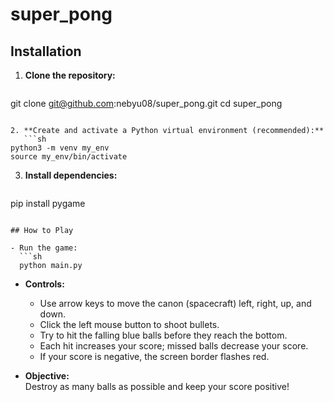 # super_pong

## Installation

1. **Clone the repository:**
   ```sh
git clone git@github.com:nebyu08/super_pong.git
cd super_pong
```

2. **Create and activate a Python virtual environment (recommended):**
   ```sh
python3 -m venv my_env
source my_env/bin/activate
```

3. **Install dependencies:**
   ```sh
pip install pygame
```

## How to Play

- Run the game:
  ```sh
  python main.py
  ```

- **Controls:**
  - Use arrow keys to move the canon (spacecraft) left, right, up, and down.
  - Click the left mouse button to shoot bullets.
  - Try to hit the falling blue balls before they reach the bottom.
  - Each hit increases your score; missed balls decrease your score.
  - If your score is negative, the screen border flashes red.

- **Objective:**  
  Destroy as many balls as possible and keep your score positive!
